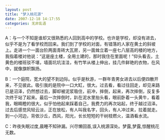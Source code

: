 ```yaml
---
layout: post
title: "梦入桃花源"
date: 2007-12-18 14:17:55
categories: 无非乱语
---
```


A：与一个不知是谁却又很熟悉的人回到高中的学校。也许是学校，却没有进去，似乎不是为了看学校而回来。我们到了学校的对面，有错落的人家在黄土的斜坡上。走进一个一面台阶两面青砖大瓦房，另一面耸立着一座七八层高的楼的地方，我指着楼对他说：“这是座土楼，全用土建的，那时我住在里面呢！”仰头看去，土黄色的楼班驳不堪，墙面坑坑洼洼，有竹竿从楼上伸出，挂几件鲜艳的衣物，在风中，就像旗帜飘扬。

B：一个庭院，宽大的望不到边际。似乎是秋游，一群年青男女进去以后便四散开来，不见彼此。吸引我的是院中一口大缸，很大。过去看，看过往回走，却见来路已是沼泽，仍然想过去，脚却被泥浆吸住，前冲，摔倒，起来，再次摔倒，反复多次终于站了起来。最后一次摔倒时，趴在泥水里抬头看，眼前卧着一头黄牛，看着我，眼睛瞪的很大。似乎怕他起来踩着自己，我费力的再次站起，终于越过沼泽。过去后感觉风轻云淡，正在放松，有人叫我名字，回头，有人冲过来，拉着就走。到一小河边，背依沙丘，西风，阳光，长长短短的干树枝燃火，温酒看水流。

C：昨夜失眠过度,晨睡不知钟漏。兴尽懒回首,误入桃源深处。梦露,梦露,惊醒桃花无数。